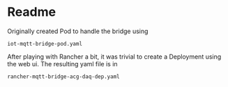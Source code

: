 # Readme

Originally created Pod to handle the bridge using
```
iot-mqtt-bridge-pod.yaml
```

After playing with Rancher a bit, it was trivial to create a Deployment using the web ui. The resulting yaml file is in 
```
rancher-mqtt-bridge-acg-daq-dep.yaml
```